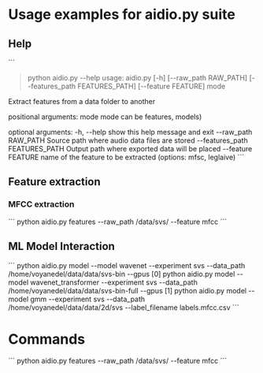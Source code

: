 # Usage examples for aidio.py suite

## Help

´´´
> python aidio.py --help
usage: aidio.py [-h] [--raw_path RAW_PATH] [--features_path FEATURES_PATH]
                [--feature FEATURE]
                mode

Extract features from a data folder to another

positional arguments:
  mode                  mode can be features, models)

optional arguments:
  -h, --help            show this help message and exit
  --raw_path RAW_PATH   Source path where audio data files are stored
  --features_path FEATURES_PATH
                        Output path where exported data will be placed
  --feature FEATURE     name of the feature to be extracted (options: mfsc,
                        leglaive)
´´´

## Feature extraction

### MFCC extraction

´´´
python aidio.py features --raw_path /data/svs/ --feature mfcc
´´´

## ML Model Interaction

´´´
python aidio.py model --model wavenet --experiment svs --data_path /home/voyanedel/data/data/svs-bin --gpus [0]
python aidio.py model --model wavenet_transformer --experiment svs --data_path /home/voyanedel/data/data/svs-bin-full --gpus [1]
python aidio.py model --model gmm --experiment svs --data_path /home/voyanedel/data/data/2d/svs --label_filename labels.mfcc.csv
´´´

# Commands
´´´
python aidio.py features --raw_path /data/svs/ --feature mfcc
´´´
